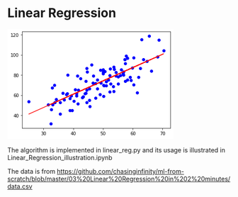 # Linear Regression

![](linear%20regression.png)

The algorithm is implemented in linear_reg.py and its usage is illustrated in Linear_Regression_illustration.ipynb

The data is from https://github.com/chasinginfinity/ml-from-scratch/blob/master/03%20Linear%20Regression%20in%202%20minutes/data.csv 
